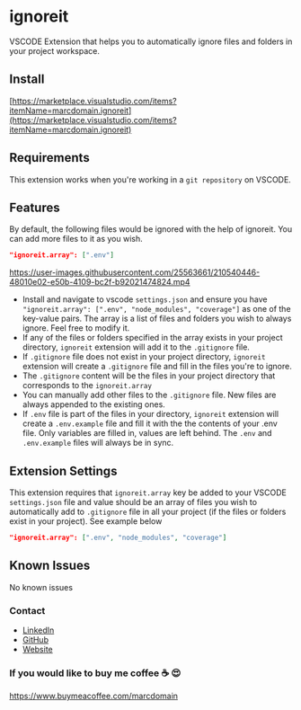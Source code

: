 # ignoreit

VSCODE Extension that helps you to automatically ignore files and folders in your project workspace.

## Install

[https://marketplace.visualstudio.com/items?itemName=marcdomain.ignoreit](https://marketplace.visualstudio.com/items?itemName=marcdomain.ignoreit)

## Requirements

This extension works when you're working in a `git repository` on VSCODE.

## Features

By default, the following files would be ignored with the help of ignoreit. You can add more files to it as you wish.

```json
"ignoreit.array": [".env"]
```

https://user-images.githubusercontent.com/25563661/210540446-48010e02-e50b-4109-bc2f-b92021474824.mp4

* Install and navigate to vscode `settings.json` and ensure you have `"ignoreit.array": [".env", "node_modules", "coverage"]` as one of the key-value pairs. The array is a list of files and folders you wish to always ignore. Feel free to modify it.
* If any of the files or folders specified in the array exists in your project directory, `ignoreit` extension will add it to the `.gitignore` file.
* If `.gitignore` file does not exist in your project directory, `ignoreit` extension will create a `.gitignore` file and fill in the files you're to ignore.
* The `.gitignore` content will be the files in your project directory that corresponds to the `ignoreit.array`
* You can manually add other files to the `.gitignore` file. New files are always appended to the existing ones.
* If `.env` file is part of the files in your directory, `ignoreit` extension will create a `.env.example` file and fill it with the the contents of your .env file. Only variables are filled in, values are left behind. The `.env` and `.env.example` files will always be in sync.

## Extension Settings

This extension requires that `ignoreit.array` key be added to your VSCODE `settings.json` file and value should be an array of files you wish to automatically add to `.gitignore` file in all your project (if the files or folders exist in your project). See example below

```json
"ignoreit.array": [".env", "node_modules", "coverage"]
```

## Known Issues

No known issues

### Contact

* [LinkedIn](https://www.linkedin.com/in/marcdomain)
* [GitHub](https://www.github.com/marcdomain)
* [Website](https://www.marcdomain.dev)

### If you would like to buy me coffee ☕️ 😍

https://www.buymeacoffee.com/marcdomain
